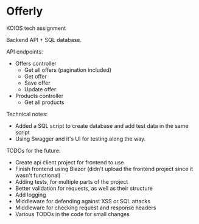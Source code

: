# Offerly

KOIOS tech assignment

Backend API + SQL database.

API endpoints:
- Offers controller
    - Get all offers (pagination included)
    - Get offer
    - Save offer
    - Update offer
- Products controller
    - Get all products
 
Technical notes:
- Added a SQL script to create database and add test data in the same script
- Using Swagger and it's UI for testing along the way.

TODOs for the future:
- Create api client project for frontend to use
- Finish frontend using Blazor (didn't upload the frontend project since it wasn't functional)
- Adding tests, for multiple parts of the project
- Better validation for requests, as well as their structure
- Add logging
- Middleware for defending against XSS or SQL attacks
- Middleware for checking request and response headers
- Various TODOs in the code for small changes
